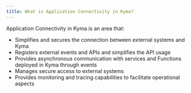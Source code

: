 ```yaml
---
title: What is Application Connectivity in Kyma?
---
```


Application Connectivity in Kyma is an area that: 

- Simplifies and secures the connection between external systems and Kyma
- Registers external events and APIs and simplifies the API usage
- Provides asynchronous communication with services and Functions deployed in Kyma through events
- Manages secure access to external systems
- Provides monitoring and tracing capabilities to facilitate operational aspects
